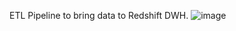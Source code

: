 ETL Pipeline to bring data to Redshift DWH.
![image](https://github.com/user-attachments/assets/8c27dcc6-883f-4ca1-aedf-93dfb21f3748)
